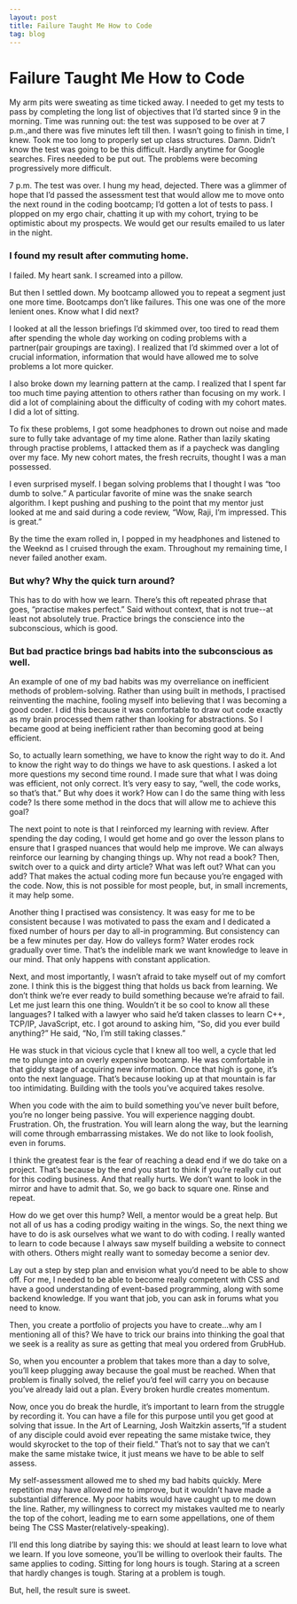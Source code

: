 ```yaml
---
layout: post
title: Failure Taught Me How to Code
tag: blog
---
```


Failure Taught Me How to Code
===========

My arm pits were sweating as time ticked away. I needed to get my tests to pass by completing the long list of objectives that I’d started since 9 in the morning. Time was running out: the test was supposed to be over at 7 p.m.,and there was five minutes left till then. I wasn’t going to finish in time, I knew. Took me too long to properly set up class structures. Damn. Didn’t know the test was going to be this difficult. Hardly anytime for Google searches. Fires needed to be put out. The problems were becoming progressively more difficult. 

7 p.m. The test was over. I hung my head, dejected. There was a glimmer of hope that I’d passed the assessment test that would allow me to move onto the next round in the coding bootcamp; I’d gotten a lot of tests to pass.  I plopped on my ergo chair, chatting it up with my cohort, trying to be optimistic about my prospects. We would get our results emailed to us later in the night.

<h3>I found my result after commuting home.</h3> 

I failed. My heart sank. I screamed into a pillow. 

But then I settled down. My bootcamp allowed you to repeat a segment just one more time. Bootcamps don’t like failures. This one was one of the more lenient ones. Know what I did next?

I looked at all the lesson briefings I’d skimmed over, too tired to read them after spending the whole day working on coding problems with a partner(pair groupings are taxing). I realized that I’d skimmed over a lot of crucial information, information that would have allowed me to solve problems a lot more quicker.  

I also broke down my learning pattern at the camp. I realized that I spent far too much time paying attention to others rather than focusing on my work. I did a lot of complaining about the difficulty of coding with my cohort mates. I did a lot of sitting. 

To fix these problems, I got some headphones to drown out noise and made sure to fully take advantage of my time alone. Rather than lazily skating through practise problems, I attacked them as if a paycheck was dangling over my face. My new cohort mates, the fresh recruits, thought I was a man possessed. 

I even surprised myself. I began solving problems that I thought I was “too dumb to solve.” A particular favorite of mine was the snake search algorithm. I kept pushing and pushing to the point that my mentor just looked at me and said during a code review, “Wow, Raji, I’m impressed. This is great.”

By the time the exam rolled in, I popped in my headphones and listened to the Weeknd as I cruised through the exam. Throughout my remaining time, I never failed another exam.

<h3>But why? Why the quick turn around?</h3>

This has to do with how we learn. There’s this oft repeated phrase that goes, “practise makes perfect.” Said without context, that is not true--at least not absolutely true. Practice brings the conscience into the subconscious, which is good.


<h3> But bad practice brings bad habits into the subconscious as well. </h3>

An example of one of my bad habits was my overreliance on inefficient methods of problem-solving. Rather than using built in methods, I practised reinventing the machine, fooling myself into believing that I was becoming a good coder. I did this because it was comfortable to draw out code exactly as my brain processed them rather than looking for abstractions. So I became good at being inefficient rather than becoming good at being efficient. 

So, to actually learn something, we have to know the right way to do it. And to know the right way to do things we have to ask questions. I asked a lot more questions my second time round. I made sure that what I was doing was efficient, not only correct. It’s very easy to say, “well, the code works, so that’s that.” But why does it work? How can I do the same thing with less code? Is there some method in the docs that will allow me to achieve this goal?

The next point to note is that I reinforced my learning with review. After spending the day coding, I would get home and go over the lesson plans to ensure that I grasped nuances that would help me improve. We can always reinforce our learning by changing things up. Why not read a book? Then, switch over to a quick and dirty article? What was left out? What can you add? That makes the actual coding more fun because you’re engaged with the code. Now, this is not possible for most people, but, in small increments, it may help some.

Another thing I practised was consistency. It was easy for me to be consistent because I was motivated to pass the exam and I dedicated a fixed number of hours per day to all-in programming. But consistency can be a few minutes per day. How do valleys form? Water erodes rock gradually over time. That’s the indelible mark we want knowledge to leave in our mind. That only happens with constant application.

Next, and most importantly, I wasn’t afraid to take myself out of my comfort zone. I think this is the biggest thing that holds us back from learning. We don’t think we’re ever ready to build something because we’re afraid to fail. Let me just learn this one thing. Wouldn’t it be so cool to know all these languages? I talked with a lawyer who said he’d taken classes to learn C++, TCP/IP, JavaScript, etc. I got around to asking him, “So, did you ever build anything?” He said, “No, I’m still taking classes.”

He was stuck in that vicious cycle that I knew all too well, a cycle that led me to plunge into an overly expensive bootcamp. He was comfortable in that giddy stage of acquiring new information. Once that high is gone, it’s onto the next language. That’s because looking up at that mountain is far too intimidating. Building with the tools you’ve acquired takes resolve.

When you code with the aim to build something you’ve never built before, you’re no longer being passive. You will experience nagging doubt. Frustration. Oh, the frustration. You will learn along the way, but the learning will come through embarrassing mistakes. We do not like to look foolish, even in forums. 

I think the greatest fear is the fear of reaching a dead end if we do take on a project. That’s because by the end you start to think if you’re really cut out for this coding business. And that really hurts. We don’t want to look in the mirror and have to admit that. So, we go back to square one. Rinse and repeat.

How do we get over this hump? Well, a mentor would be a great help. But not all of us has a coding prodigy waiting in the wings. So, the next thing we have to do is ask ourselves what we want to do with coding. I really wanted to learn to code because I always saw myself building a website to connect with others. Others might really want to someday become a senior dev. 

Lay out a step by step plan and envision what you’d need to be able to show off. For me, I needed to be able to become really competent with CSS and have a good understanding of event-based programming, along with some backend knowledge. If you want that job, you  can ask in forums what you need to know. 

Then, you create a portfolio of projects you have to create...why am I mentioning all of this? We have to trick our brains into thinking the goal that we seek is a reality as sure as getting that meal you ordered from GrubHub.

 So, when you encounter a problem that takes more than a day to solve, you’ll keep plugging away because the goal must be reached. When that problem is finally solved, the relief you’d feel will carry you on because you’ve already laid out a plan. Every broken hurdle creates momentum. 

Now, once you do break the hurdle, it’s important to learn from the struggle by recording it. You can have a file for this purpose until you get good at solving that issue. In the Art of Learning, Josh Waitzkin asserts,“If a student of any disciple could avoid ever repeating the same mistake twice, they would skyrocket to the top of their field.” That’s not to say that we can’t make the same mistake twice, it just means we have to be able to self assess.

 My self-assessment allowed me to shed my bad habits quickly. Mere repetition may have allowed me to improve, but it wouldn’t have made a substantial difference. My poor habits would have caught up to me down the line. Rather, my willingness to correct my mistakes vaulted me to nearly the top of the cohort, leading me to earn some appellations, one of them being The CSS Master(relatively-speaking).

I’ll end this long diatribe by saying this: we should at least learn to love what we learn. If you love someone, you’ll be willing to overlook their faults. The same applies to coding. Sitting for long hours is tough. Staring at a screen that hardly changes is tough. Staring at a problem is tough. 

But, hell, the result sure is sweet.




 




